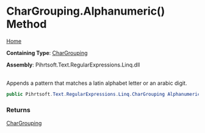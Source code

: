 # CharGrouping\.Alphanumeric\(\) Method

[Home](../../../../../../README.md)

**Containing Type**: [CharGrouping](../README.md)

**Assembly**: Pihrtsoft\.Text\.RegularExpressions\.Linq\.dll

\
Appends a pattern that matches a latin alphabet letter or an arabic digit\.

```csharp
public Pihrtsoft.Text.RegularExpressions.Linq.CharGrouping Alphanumeric()
```

### Returns

[CharGrouping](../README.md)

